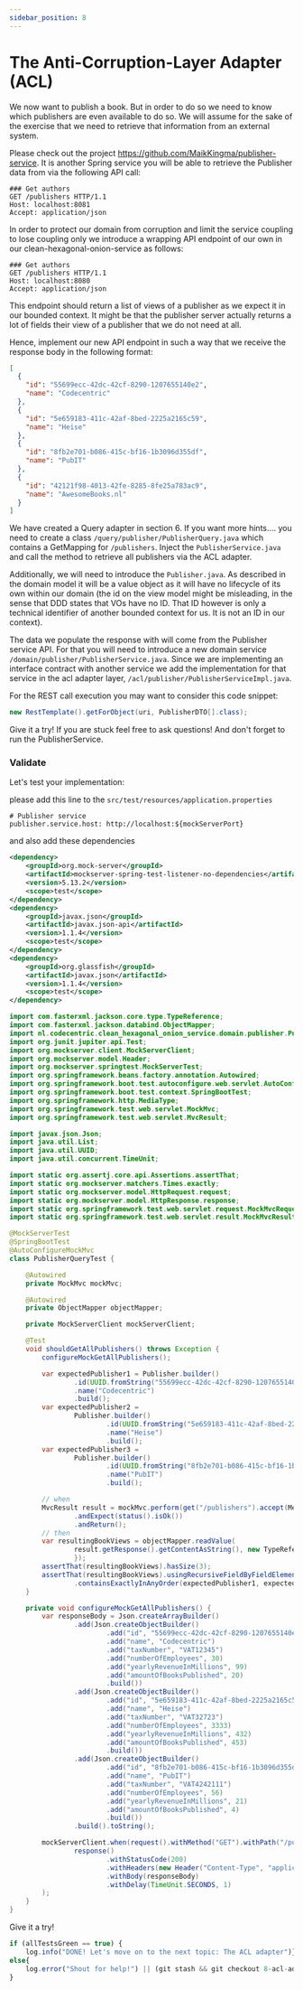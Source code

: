 ```yaml
---
sidebar_position: 8
---
```


# The Anti-Corruption-Layer Adapter (ACL)

We now want to publish a book. But in order to do so we need to know which publishers are even available to do so.
We will assume for the sake of the exercise that we need to retrieve that information from an external system.

Please check out the project https://github.com/MaikKingma/publisher-service.
It is another Spring service you will be able to retrieve the Publisher data from via the following API call:

```http request
### Get authors
GET /publishers HTTP/1.1
Host: localhost:8081
Accept: application/json
```

In order to protect our domain from corruption and limit the service coupling to lose coupling only we introduce a 
wrapping API endpoint of our own in our clean-hexagonal-onion-service as follows:

```http request
### Get authors
GET /publishers HTTP/1.1
Host: localhost:8080
Accept: application/json
```

This endpoint should return a list of views of a publisher as we expect it in our bounded context. It might be that 
the publisher server actually returns a lot of fields their view of a publisher that we do not need at all.

Hence, implement our new API endpoint in such a way that we receive the response body in the following format:

```json
[
  {
    "id": "55699ecc-42dc-42cf-8290-1207655140e2",
    "name": "Codecentric"
  },
  {
    "id": "5e659183-411c-42af-8bed-2225a2165c59",
    "name": "Heise"
  },
  {
    "id": "8fb2e701-b086-415c-bf16-1b3096d355df",
    "name": "PubIT"
  },
  {
    "id": "42121f98-4013-42fe-8285-8fe25a783ac9",
    "name": "AwesomeBooks.nl"
  }
]
```
We have created a Query adapter in section 6. If you want more hints.... you need to create a class 
``/query/publisher/PublisherQuery.java`` which contains a GetMapping for ``/publishers``. Inject the 
``PublisherService.java`` and call the method to retrieve all publishers via the ACL adapter.

Additionally, we will need to introduce the ``Publisher.java``. As described in the domain model it will be a 
value object as it will have no lifecycle of its own within our domain (the id on the view model might be misleading,
in the sense that DDD states that VOs have no ID. That ID however is only a technical identifier of another bounded 
context for us. It is not an ID in our context).

The data we populate the response with will come from the Publisher service API.
For that you will need to introduce a new domain service ``/domain/publisher/PublisherService.java``.
Since we are implementing an interface contract with another service we add the implementation for that service in 
the acl adapter layer, ``/acl/publisher/PublisherServiceImpl.java``.

For the REST call execution you may want to consider this code snippet:
```java
new RestTemplate().getForObject(uri, PublisherDTO[].class);
```

Give it a try! If you are stuck feel free to ask questions! And don't forget to run the PublisherService.

### Validate

Let's test your implementation:

please add this line to the ``src/test/resources/application.properties``

```properties
# Publisher service
publisher.service.host: http://localhost:${mockServerPort}
```
and also add these dependencies

```xml
<dependency>
    <groupId>org.mock-server</groupId>
    <artifactId>mockserver-spring-test-listener-no-dependencies</artifactId>
    <version>5.13.2</version>
    <scope>test</scope>
</dependency>
<dependency>
    <groupId>javax.json</groupId>
    <artifactId>javax.json-api</artifactId>
    <version>1.1.4</version>
    <scope>test</scope>
</dependency>
<dependency>
    <groupId>org.glassfish</groupId>
    <artifactId>javax.json</artifactId>
    <version>1.1.4</version>
    <scope>test</scope>
</dependency>
```

```java
import com.fasterxml.jackson.core.type.TypeReference;
import com.fasterxml.jackson.databind.ObjectMapper;
import nl.codecentric.clean_hexagonal_onion_service.domain.publisher.Publisher;
import org.junit.jupiter.api.Test;
import org.mockserver.client.MockServerClient;
import org.mockserver.model.Header;
import org.mockserver.springtest.MockServerTest;
import org.springframework.beans.factory.annotation.Autowired;
import org.springframework.boot.test.autoconfigure.web.servlet.AutoConfigureMockMvc;
import org.springframework.boot.test.context.SpringBootTest;
import org.springframework.http.MediaType;
import org.springframework.test.web.servlet.MockMvc;
import org.springframework.test.web.servlet.MvcResult;

import javax.json.Json;
import java.util.List;
import java.util.UUID;
import java.util.concurrent.TimeUnit;

import static org.assertj.core.api.Assertions.assertThat;
import static org.mockserver.matchers.Times.exactly;
import static org.mockserver.model.HttpRequest.request;
import static org.mockserver.model.HttpResponse.response;
import static org.springframework.test.web.servlet.request.MockMvcRequestBuilders.get;
import static org.springframework.test.web.servlet.result.MockMvcResultMatchers.status;

@MockServerTest
@SpringBootTest
@AutoConfigureMockMvc
class PublisherQueryTest {

    @Autowired
    private MockMvc mockMvc;

    @Autowired
    private ObjectMapper objectMapper;

    private MockServerClient mockServerClient;

    @Test
    void shouldGetAllPublishers() throws Exception {
        configureMockGetAllPublishers();

        var expectedPublisher1 = Publisher.builder()
                .id(UUID.fromString("55699ecc-42dc-42cf-8290-1207655140e2"))
                .name("Codecentric")
                .build();
        var expectedPublisher2 =
                Publisher.builder()
                        .id(UUID.fromString("5e659183-411c-42af-8bed-2225a2165c59"))
                        .name("Heise")
                        .build();
        var expectedPublisher3 =
                Publisher.builder()
                        .id(UUID.fromString("8fb2e701-b086-415c-bf16-1b3096d355df"))
                        .name("PubIT")
                        .build();

        // when
        MvcResult result = mockMvc.perform(get("/publishers").accept(MediaType.APPLICATION_JSON))
                .andExpect(status().isOk())
                .andReturn();
        // then
        var resultingBookViews = objectMapper.readValue(
                result.getResponse().getContentAsString(), new TypeReference<List<Publisher>>() {
                });
        assertThat(resultingBookViews).hasSize(3);
        assertThat(resultingBookViews).usingRecursiveFieldByFieldElementComparator()
                .containsExactlyInAnyOrder(expectedPublisher1, expectedPublisher2, expectedPublisher3);
    }

    private void configureMockGetAllPublishers() {
        var responseBody = Json.createArrayBuilder()
                .add(Json.createObjectBuilder()
                        .add("id", "55699ecc-42dc-42cf-8290-1207655140e2")
                        .add("name", "Codecentric")
                        .add("taxNumber", "VAT12345")
                        .add("numberOfEmployees", 30)
                        .add("yearlyRevenueInMillions", 99)
                        .add("amountOfBooksPublished", 20)
                        .build())
                .add(Json.createObjectBuilder()
                        .add("id", "5e659183-411c-42af-8bed-2225a2165c59")
                        .add("name", "Heise")
                        .add("taxNumber", "VAT32723")
                        .add("numberOfEmployees", 3333)
                        .add("yearlyRevenueInMillions", 432)
                        .add("amountOfBooksPublished", 453)
                        .build())
                .add(Json.createObjectBuilder()
                        .add("id", "8fb2e701-b086-415c-bf16-1b3096d355df")
                        .add("name", "PubIT")
                        .add("taxNumber", "VAT4242111")
                        .add("numberOfEmployees", 56)
                        .add("yearlyRevenueInMillions", 21)
                        .add("amountOfBooksPublished", 4)
                        .build())
                .build().toString();

        mockServerClient.when(request().withMethod("GET").withPath("/publishers"), exactly(1)).respond(
                response()
                        .withStatusCode(200)
                        .withHeaders(new Header("Content-Type", "application/json; charset=utf-8"))
                        .withBody(responseBody)
                        .withDelay(TimeUnit.SECONDS, 1)
        );
    }
}
```

Give it a try!

```javascript
if (allTestsGreen == true) {
    log.info("DONE! Let's move on to the next topic: The ACL adapter")}
else{
    log.error("Shout for help!") || (git stash && git checkout 8-acl-adapter-done)
}
```
